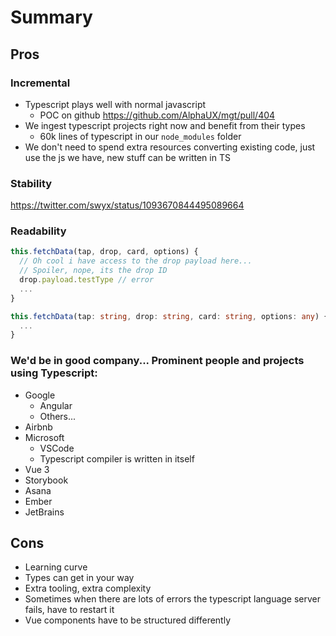 
# Summary

## Pros

### Incremental

- Typescript plays well with normal javascript
  - POC on github https://github.com/AlphaUX/mgt/pull/404
- We ingest typescript projects right now and benefit from their types 
  - 60k lines of typescript in our `node_modules` folder
- We don't need to spend extra resources converting existing code, just use the js we have, new stuff can be written in TS

### Stability

https://twitter.com/swyx/status/1093670844495089664

### Readability

```js
this.fetchData(tap, drop, card, options) {
  // Oh cool i have access to the drop payload here...
  // Spoiler, nope, its the drop ID
  drop.payload.testType // error
  ...
}
```

```ts
this.fetchData(tap: string, drop: string, card: string, options: any) {
  ...
}
```

### We'd be in good company... Prominent people and projects using Typescript:

- Google
  - Angular
  - Others...
- Airbnb
- Microsoft
  - VSCode
  - Typescript compiler is written in itself
- Vue 3
- Storybook
- Asana
- Ember
- JetBrains

## Cons

- Learning curve
- Types can get in your way
- Extra tooling, extra complexity
- Sometimes when there are lots of errors the typescript language server fails, have to restart it
- Vue components have to be structured differently
